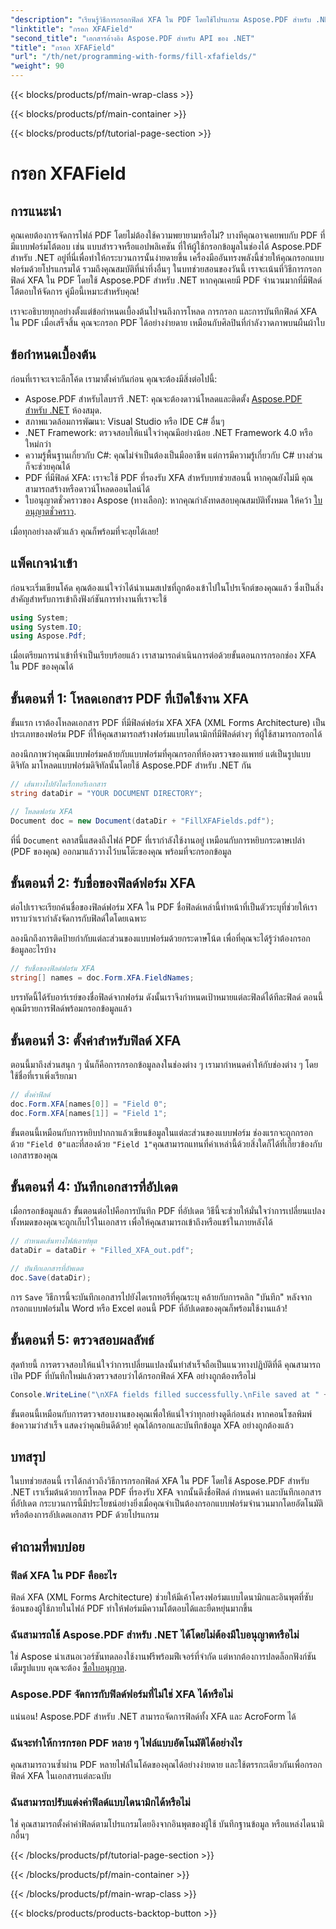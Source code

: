 ```yaml
---
"description": "เรียนรู้วิธีการกรอกฟิลด์ XFA ใน PDF โดยใช้โปรแกรม Aspose.PDF สำหรับ .NET ด้วยบทช่วยสอนแบบทีละขั้นตอนนี้ ค้นพบเครื่องมือจัดการ PDF ที่เรียบง่ายและทรงพลัง"
"linktitle": "กรอก XFAField"
"second_title": "เอกสารอ้างอิง Aspose.PDF สำหรับ API ของ .NET"
"title": "กรอก XFAField"
"url": "/th/net/programming-with-forms/fill-xfafields/"
"weight": 90
---
```


{{< blocks/products/pf/main-wrap-class >}}

{{< blocks/products/pf/main-container >}}

{{< blocks/products/pf/tutorial-page-section >}}

# กรอก XFAField

## การแนะนำ

คุณเคยต้องการจัดการไฟล์ PDF โดยไม่ต้องใช้ความพยายามหรือไม่? บางทีคุณอาจเคยพบกับ PDF ที่มีแบบฟอร์มโต้ตอบ เช่น แบบสำรวจหรือแอปพลิเคชัน ที่ให้ผู้ใช้กรอกข้อมูลในช่องได้ Aspose.PDF สำหรับ .NET อยู่ที่นี่เพื่อทำให้กระบวนการนั้นง่ายดายขึ้น เครื่องมืออันทรงพลังนี้ช่วยให้คุณกรอกแบบฟอร์มด้วยโปรแกรมได้ รวมถึงคุณสมบัติที่น่าทึ่งอื่นๆ ในบทช่วยสอนของวันนี้ เราจะเน้นที่วิธีการกรอกฟิลด์ XFA ใน PDF โดยใช้ Aspose.PDF สำหรับ .NET หากคุณเคยมี PDF จำนวนมากที่มีฟิลด์โต้ตอบให้จัดการ คู่มือนี้เหมาะสำหรับคุณ!

เราจะอธิบายทุกอย่างตั้งแต่ข้อกำหนดเบื้องต้นไปจนถึงการโหลด การกรอก และการบันทึกฟิลด์ XFA ใน PDF เมื่อเสร็จสิ้น คุณจะกรอก PDF ได้อย่างง่ายดาย เหมือนกับศิลปินที่กำลังวาดภาพบนผืนผ้าใบ

## ข้อกำหนดเบื้องต้น

ก่อนที่เราจะเจาะลึกโค้ด เรามาตั้งค่ากันก่อน คุณจะต้องมีสิ่งต่อไปนี้:

- Aspose.PDF สำหรับไลบรารี .NET: คุณจะต้องดาวน์โหลดและติดตั้ง [Aspose.PDF สำหรับ .NET](https://releases.aspose.com/pdf/net/) ห้องสมุด.
- สภาพแวดล้อมการพัฒนา: Visual Studio หรือ IDE C# อื่นๆ
- .NET Framework: ตรวจสอบให้แน่ใจว่าคุณมีอย่างน้อย .NET Framework 4.0 หรือใหม่กว่า
- ความรู้พื้นฐานเกี่ยวกับ C#: คุณไม่จำเป็นต้องเป็นมืออาชีพ แต่การมีความรู้เกี่ยวกับ C# บางส่วนก็จะช่วยคุณได้
- PDF ที่มีฟิลด์ XFA: เราจะใช้ PDF ที่รองรับ XFA สำหรับบทช่วยสอนนี้ หากคุณยังไม่มี คุณสามารถสร้างหรือดาวน์โหลดออนไลน์ได้
- ใบอนุญาตชั่วคราวของ Aspose (ทางเลือก): หากคุณกำลังทดสอบคุณสมบัติทั้งหมด ให้คว้า [ใบอนุญาตชั่วคราว](https://purchase-aspose.com/temporary-license/).

เมื่อทุกอย่างลงตัวแล้ว คุณก็พร้อมที่จะลุยได้เลย!

## แพ็คเกจนำเข้า

ก่อนจะเริ่มเขียนโค้ด คุณต้องแน่ใจว่าได้นำเนมสเปซที่ถูกต้องเข้าไปในโปรเจ็กต์ของคุณแล้ว ซึ่งเป็นสิ่งสำคัญสำหรับการเข้าถึงฟังก์ชันการทำงานที่เราจะใช้

```csharp
using System;
using System.IO;
using Aspose.Pdf;
```

เมื่อเตรียมการนำเข้าที่จำเป็นเรียบร้อยแล้ว เราสามารถดำเนินการต่อด้วยขั้นตอนการกรอกช่อง XFA ใน PDF ของคุณได้

## ขั้นตอนที่ 1: โหลดเอกสาร PDF ที่เปิดใช้งาน XFA

ขั้นแรก เราต้องโหลดเอกสาร PDF ที่มีฟิลด์ฟอร์ม XFA XFA (XML Forms Architecture) เป็นประเภทของฟอร์ม PDF ที่ให้คุณสามารถสร้างฟอร์มแบบไดนามิกที่มีฟิลด์ต่างๆ ที่ผู้ใช้สามารถกรอกได้

ลองนึกภาพว่าคุณมีแบบฟอร์มคล้ายกับแบบฟอร์มที่คุณกรอกที่ห้องตรวจของแพทย์ แต่เป็นรูปแบบดิจิทัล มาโหลดแบบฟอร์มดิจิทัลนั้นโดยใช้ Aspose.PDF สำหรับ .NET กัน

```csharp
// เส้นทางไปยังไดเร็กทอรีเอกสาร
string dataDir = "YOUR DOCUMENT DIRECTORY";

// โหลดฟอร์ม XFA
Document doc = new Document(dataDir + "FillXFAFields.pdf");
```

ที่นี่ `Document` คลาสนี้แสดงถึงไฟล์ PDF ที่เรากำลังใช้งานอยู่ เหมือนกับการหยิบกระดาษเปล่า (PDF ของคุณ) ออกมาแล้ววางไว้บนโต๊ะของคุณ พร้อมที่จะกรอกข้อมูล

## ขั้นตอนที่ 2: รับชื่อของฟิลด์ฟอร์ม XFA

ต่อไปเราจะเรียกค้นชื่อของฟิลด์ฟอร์ม XFA ใน PDF ชื่อฟิลด์เหล่านี้ทำหน้าที่เป็นตัวระบุที่ช่วยให้เราทราบว่าเรากำลังจัดการกับฟิลด์ใดโดยเฉพาะ

ลองนึกถึงการติดป้ายกำกับแต่ละส่วนของแบบฟอร์มด้วยกระดาษโน้ต เพื่อที่คุณจะได้รู้ว่าต้องกรอกข้อมูลอะไรบ้าง

```csharp
// รับชื่อของฟิลด์ฟอร์ม XFA
string[] names = doc.Form.XFA.FieldNames;
```

บรรทัดนี้ได้รับอาร์เรย์ของชื่อฟิลด์จากฟอร์ม ดังนั้นเราจึงกำหนดเป้าหมายแต่ละฟิลด์ได้ทีละฟิลด์ ตอนนี้คุณมีรายการฟิลด์พร้อมกรอกข้อมูลแล้ว

## ขั้นตอนที่ 3: ตั้งค่าสำหรับฟิลด์ XFA

ตอนนี้มาถึงส่วนสนุก ๆ นั่นก็คือการกรอกข้อมูลลงในช่องต่าง ๆ เรามากำหนดค่าให้กับช่องต่าง ๆ โดยใช้ชื่อที่เราเพิ่งเรียกมา

```csharp
// ตั้งค่าฟิลด์
doc.Form.XFA[names[0]] = "Field 0";
doc.Form.XFA[names[1]] = "Field 1";
```

ขั้นตอนนี้เหมือนกับการหยิบปากกาแล้วเขียนข้อมูลในแต่ละส่วนของแบบฟอร์ม ช่องแรกจะถูกกรอกด้วย `"Field 0"`และที่สองด้วย `"Field 1"`คุณสามารถแทนที่ค่าเหล่านี้ด้วยสิ่งใดก็ได้ที่เกี่ยวข้องกับเอกสารของคุณ

## ขั้นตอนที่ 4: บันทึกเอกสารที่อัปเดต

เมื่อกรอกข้อมูลแล้ว ขั้นตอนต่อไปคือการบันทึก PDF ที่อัปเดต วิธีนี้จะช่วยให้มั่นใจว่าการเปลี่ยนแปลงทั้งหมดของคุณจะถูกเก็บไว้ในเอกสาร เพื่อให้คุณสามารถเข้าถึงหรือแชร์ในภายหลังได้

```csharp
// กำหนดเส้นทางไฟล์เอาท์พุต
dataDir = dataDir + "Filled_XFA_out.pdf";

// บันทึกเอกสารที่อัพเดต
doc.Save(dataDir);
```

การ `Save` วิธีการนี้จะบันทึกเอกสารไปยังไดเรกทอรีที่คุณระบุ คล้ายกับการคลิก "บันทึก" หลังจากกรอกแบบฟอร์มใน Word หรือ Excel ตอนนี้ PDF ที่อัปเดตของคุณก็พร้อมใช้งานแล้ว!

## ขั้นตอนที่ 5: ตรวจสอบผลลัพธ์

สุดท้ายนี้ การตรวจสอบให้แน่ใจว่าการเปลี่ยนแปลงนั้นทำสำเร็จถือเป็นแนวทางปฏิบัติที่ดี คุณสามารถเปิด PDF ที่บันทึกใหม่แล้วตรวจสอบว่าได้กรอกฟิลด์ XFA อย่างถูกต้องหรือไม่

```csharp
Console.WriteLine("\nXFA fields filled successfully.\nFile saved at " + dataDir);
```

ขั้นตอนนี้เหมือนกับการตรวจสอบงานของคุณเพื่อให้แน่ใจว่าทุกอย่างดูดีก่อนส่ง หากคอนโซลพิมพ์ข้อความว่าสำเร็จ แสดงว่าคุณยินดีด้วย! คุณได้กรอกและบันทึกข้อมูล XFA อย่างถูกต้องแล้ว

## บทสรุป

ในบทช่วยสอนนี้ เราได้กล่าวถึงวิธีการกรอกฟิลด์ XFA ใน PDF โดยใช้ Aspose.PDF สำหรับ .NET เราเริ่มต้นด้วยการโหลด PDF ที่รองรับ XFA จากนั้นดึงชื่อฟิลด์ กำหนดค่า และบันทึกเอกสารที่อัปเดต กระบวนการนี้มีประโยชน์อย่างยิ่งเมื่อคุณจำเป็นต้องกรอกแบบฟอร์มจำนวนมากโดยอัตโนมัติหรือต้องการอัปเดตเอกสาร PDF ด้วยโปรแกรม

## คำถามที่พบบ่อย

### ฟิลด์ XFA ใน PDF คืออะไร
ฟิลด์ XFA (XML Forms Architecture) ช่วยให้มีเค้าโครงฟอร์มแบบไดนามิกและอินพุตที่ซับซ้อนของผู้ใช้ภายในไฟล์ PDF ทำให้ฟอร์มมีความโต้ตอบได้และยืดหยุ่นมากขึ้น

### ฉันสามารถใช้ Aspose.PDF สำหรับ .NET ได้โดยไม่ต้องมีใบอนุญาตหรือไม่
ใช่ Aspose นำเสนอเวอร์ชันทดลองใช้งานฟรีพร้อมฟีเจอร์ที่จำกัด แต่หากต้องการปลดล็อกฟังก์ชันเต็มรูปแบบ คุณจะต้อง [ซื้อใบอนุญาต](https://purchase-aspose.com/buy).

### Aspose.PDF จัดการกับฟิลด์ฟอร์มที่ไม่ใช่ XFA ได้หรือไม่
แน่นอน! Aspose.PDF สำหรับ .NET สามารถจัดการฟิลด์ทั้ง XFA และ AcroForm ได้

### ฉันจะทำให้การกรอก PDF หลาย ๆ ไฟล์แบบอัตโนมัติได้อย่างไร
คุณสามารถวนซ้ำผ่าน PDF หลายไฟล์ในโค้ดของคุณได้อย่างง่ายดาย และใช้ตรรกะเดียวกันเพื่อกรอกฟิลด์ XFA ในเอกสารแต่ละฉบับ

### ฉันสามารถปรับแต่งค่าฟิลด์แบบไดนามิกได้หรือไม่
ใช่ คุณสามารถตั้งค่าค่าฟิลด์ตามโปรแกรมโดยอิงจากอินพุตของผู้ใช้ บันทึกฐานข้อมูล หรือแหล่งไดนามิกอื่นๆ

{{< /blocks/products/pf/tutorial-page-section >}}

{{< /blocks/products/pf/main-container >}}

{{< /blocks/products/pf/main-wrap-class >}}

{{< blocks/products/products-backtop-button >}}